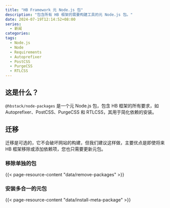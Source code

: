 ```yaml
---
title: "HB Framework 元 Node.js 包"
description: "包含所有 HB 框架的需要构建工具的元 Node.js 包。"
date: 2024-07-19T12:14:52+08:00
series:
  - 新闻
categories:
tags:
  - Node.js
  - Node
  - Requirements
  - Autoprefixer
  - PostCSS
  - PurgeCSS
  - RTLCSS
---
```


## 这是什么？

`@hbstack/node-packages` 是一个元 Node.js 包，包含 HB 框架的所有要求，如 Autoprefixer、PostCSS、PurgeCSS 和 RTLCSS，其用于简化依赖的安装。

## 迁移

迁移是可选的，它不会破坏网站的构建，但我们建议这样做，主要优点是即使将来 HB 框架移除或添加依赖项，您也只需要更新元包。

### 移除单独的包

{{< page-resource-content "data/remove-packages" >}}

### 安装多合一的元包

{{< page-resource-content "data/install-meta-package" >}}
